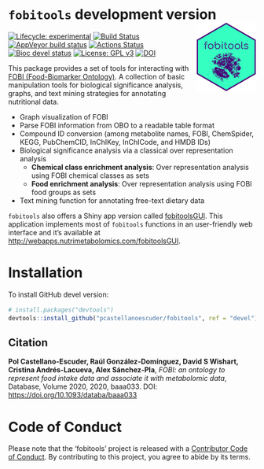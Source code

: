 
# `fobitools` development version <img src='man/figures/logo.png' align="right" height="139" />

<!-- badges: start -->

[![Lifecycle:
experimental](https://img.shields.io/badge/lifecycle-experimental-orange.svg)](https://lifecycle.r-lib.org/articles/stages.html#experimental)
[![Build
Status](https://travis-ci.org/pcastellanoescuder/fobitools.svg?branch=master)](https://travis-ci.org/pcastellanoescuder/fobitools)
[![AppVeyor build
status](https://ci.appveyor.com/api/projects/status/github/pcastellanoescuder/fobitools?branch=devel&svg=true)](https://ci.appveyor.com/project/pcastellanoescuder/fobitools)
[![Actions
Status](https://github.com/pcastellanoescuder/fobitools/workflows/R-CMD-check/badge.svg?branch=devel)](https://github.com/pcastellanoescuder/fobitools/actions)
[![Bioc devel
status](https://bioconductor.org/shields/build/devel/bioc/fobitools.svg)](https://bioconductor.org/checkResults/devel/bioc-LATEST/fobitools/)
[![License: GPL
v3](https://img.shields.io/badge/License-GPLv3-blue.svg)](https://www.gnu.org/licenses/gpl-3.0)
[![DOI](https://img.shields.io/badge/DOI-https%3A%2F%2Fdoi.org%2F10.1093%2Fdataba%2Fbaaa033-blue)](https://doi.org/10.1093/databa/baaa033)

<!-- badges: end -->

This package provides a set of tools for interacting with [FOBI
(Food-Biomarker
Ontology)](https://github.com/pcastellanoescuder/FoodBiomarkerOntology).
A collection of basic manipulation tools for biological significance
analysis, graphs, and text mining strategies for annotating nutritional
data.

  - Graph visualization of FOBI
  - Parse FOBI information from OBO to a readable table format
  - Compound ID conversion (among metabolite names, FOBI, ChemSpider,
    KEGG, PubChemCID, InChIKey, InChICode, and HMDB IDs)
  - Biological significance analysis via a classical over representation
    analysis
      - **Chemical class enrichment analysis**: Over representation
        analysis using FOBI chemical classes as sets
      - **Food enrichment analysis**: Over representation analysis using
        FOBI food groups as sets
  - Text mining function for annotating free-text dietary data

`fobitools` also offers a Shiny app version called
[fobitoolsGUI](https://github.com/pcastellanoescuder/fobitoolsGUI). This
application implements most of `fobitools` functions in an user-friendly
web interface and it’s available at
<http://webapps.nutrimetabolomics.com/fobitoolsGUI>.

# Installation

To install GitHub devel version:

``` r
# install.packages("devtools")
devtools::install_github("pcastellanoescuder/fobitools", ref = "devel")
```

## Citation

**Pol Castellano-Escuder, Raúl González-Domínguez, David S Wishart,
Cristina Andrés-Lacueva, Alex Sánchez-Pla**, *FOBI: an ontology to
represent food intake data and associate it with metabolomic data*,
Database, Volume 2020, 2020, baaa033. DOI:
<https://doi.org/10.1093/databa/baaa033>

# Code of Conduct

Please note that the ‘fobitools’ project is released with a [Contributor
Code of Conduct](CODE_OF_CONDUCT.md). By contributing to this project,
you agree to abide by its terms.
